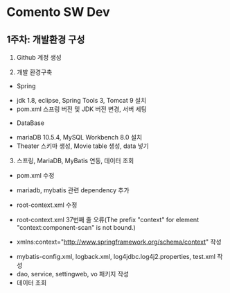 Comento SW Dev
==============

1주차: 개발환경 구성
-------------------
 
 1. Github 계정 생성 
 
 2. 개발 환경구축
 
 * Spring 
  + jdk 1.8, eclipse, Spring Tools 3, Tomcat 9 설치
  + pom.xml 스프링 버전 및 JDK 버전 변경, 서버 세팅
 * DataBase
  + mariaDB 10.5.4, MySQL Workbench 8.0 설치
  + Theater 스키마 생성, Movie table 생성, data 넣기
 
 3. 스프링, MariaDB, MyBatis 연동, 데이터 조회
 * pom.xml 수정     
  + mariadb, mybatis 관련 dependency 추가    
 * root-context.xml 수정    
  + root-context.xml 37번째 줄 오류(The prefix "context" for element "context:component-scan" is not bound.)    
   - xmlns:context="http://www.springframework.org/schema/context" 작성     
 * mybatis-config.xml, logback.xml, log4jdbc.log4j2.properties, test.xml 작성    
 * dao, service, settingweb, vo 패키지 작성    
 * 데이터 조회
   

